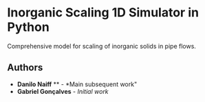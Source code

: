 # Inorganic Scaling 1D Simulator in Python

Comprehensive model for scaling of inorganic solids in pipe flows. 

## Authors

* **Danilo Naiff** ** - *Main subsequent work"
* **Gabriel Gonçalves** - *Initial work*
